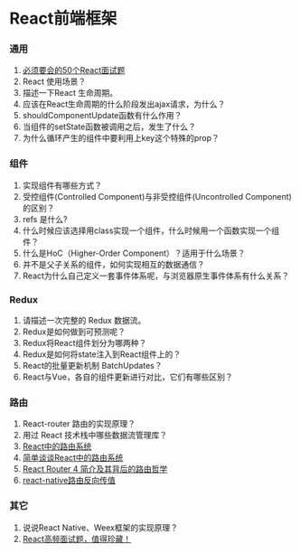 # React前端框架

### 通用

1. [必须要会的50个React面试题](https://segmentfault.com/a/1190000018604138)
2. React 使用场景？
3. 描述一下React 生命周期。
4. 应该在React生命周期的什么阶段发出ajax请求，为什么？
5. shouldComponentUpdate函数有什么作用？
6. 当组件的setState函数被调用之后，发生了什么？
7. 为什么循环产生的组件中要利用上key这个特殊的prop？

### 组件

1. 实现组件有哪些方式？
2. 受控组件(Controlled Component)与非受控组件(Uncontrolled Component)的区别？
3. refs 是什么?
4. 什么时候应该选择用class实现一个组件，什么时候用一个函数实现一个组件？
5. 什么是HoC（Higher-Order Component）？适用于什么场景？
6. 并不是父子关系的组件，如何实现相互的数据通信？
7. React为什么自己定义一套事件体系呢，与浏览器原生事件体系有什么关系？

### Redux

1. 请描述一次完整的 Redux 数据流。
2. Redux是如何做到可预测呢？
3. Redux将React组件划分为哪两种？
4. Redux是如何将state注入到React组件上的？
5. React的批量更新机制 BatchUpdates？
6. React与Vue，各自的组件更新进行对比，它们有哪些区别？

### 路由

1. React-router 路由的实现原理？
2. 用过 React 技术栈中哪些数据流管理库？
3. [React中的路由系统](https://www.bbsmax.com/A/B0zqmWP8zv/)
4. [简单谈谈React中的路由系统](http://www.10qianwan.com/articledetail/22653.html)
5. [React Router 4 简介及其背后的路由哲学](http://reactpeixun.com/reactganhuo/2018-01-28/335.html)
6. [react-native路由反向传值](https://www.jianshu.com/p/a5287a6f3f01)

### 其它

1. 说说React Native、Weex框架的实现原理？
2. [React高频面试题，值得珍藏！](http://www.lucklnk.com/godaddy/details/aid/690502212)